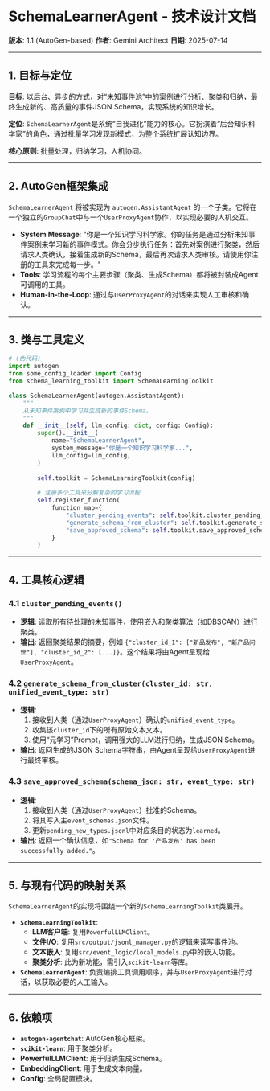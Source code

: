 # SchemaLearnerAgent - 技术设计文档

**版本**: 1.1 (AutoGen-based)
**作者**: Gemini Architect
**日期**: 2025-07-14

---

## 1. 目标与定位

**目标**: 以后台、异步的方式，对“未知事件池”中的案例进行分析、聚类和归纳，最终生成新的、高质量的事件JSON Schema，实现系统的知识增长。

**定位**: `SchemaLearnerAgent`是系统“自我进化”能力的核心。它扮演着“后台知识科学家”的角色，通过批量学习发现新模式，为整个系统扩展认知边界。

**核心原则**: 批量处理，归纳学习，人机协同。

---

## 2. AutoGen框架集成

`SchemaLearnerAgent` 将被实现为 `autogen.AssistantAgent` 的一个子类。它将在一个独立的`GroupChat`中与一个`UserProxyAgent`协作，以实现必要的人机交互。

- **System Message**: "你是一个知识学习科学家。你的任务是通过分析未知事件案例来学习新的事件模式。你会分步执行任务：首先对案例进行聚类，然后请求人类确认，接着生成新的Schema，最后再次请求人类审核。请使用你注册的工具来完成每一步。"
- **Tools**: 学习流程的每个主要步骤（聚类、生成Schema）都将被封装成Agent可调用的工具。
- **Human-in-the-Loop**: 通过与`UserProxyAgent`的对话来实现人工审核和确认。

---

## 3. 类与工具定义

```python
# (伪代码)
import autogen
from some_config_loader import Config
from schema_learning_toolkit import SchemaLearningToolkit

class SchemaLearnerAgent(autogen.AssistantAgent):
    """
    从未知事件案例中学习并生成新的事件Schema。
    """
    def __init__(self, llm_config: dict, config: Config):
        super().__init__(
            name="SchemaLearnerAgent",
            system_message="你是一个知识学习科学家...",
            llm_config=llm_config,
        )
        
        self.toolkit = SchemaLearningToolkit(config)
        
        # 注册多个工具来分解复杂的学习流程
        self.register_function(
            function_map={
                "cluster_pending_events": self.toolkit.cluster_pending_events,
                "generate_schema_from_cluster": self.toolkit.generate_schema_from_cluster,
                "save_approved_schema": self.toolkit.save_approved_schema,
            }
        )
```

---

## 4. 工具核心逻辑

### 4.1 `cluster_pending_events()`
- **逻辑**: 读取所有待处理的未知事件，使用嵌入和聚类算法（如DBSCAN）进行聚类。
- **输出**: 返回聚类结果的摘要，例如 `{"cluster_id_1": ["新品发布", "新产品问世"], "cluster_id_2": [...]}`。这个结果将由Agent呈现给`UserProxyAgent`。

### 4.2 `generate_schema_from_cluster(cluster_id: str, unified_event_type: str)`
- **逻辑**:
    1.  接收到人类（通过`UserProxyAgent`）确认的`unified_event_type`。
    2.  收集该`cluster_id`下的所有原始文本文本。
    3.  使用“元学习”Prompt，调用强大的LLM进行归纳，生成JSON Schema。
- **输出**: 返回生成的JSON Schema字符串，由Agent呈现给`UserProxyAgent`进行最终审核。

### 4.3 `save_approved_schema(schema_json: str, event_type: str)`
- **逻辑**:
    1.  接收到人类（通过`UserProxyAgent`）批准的Schema。
    2.  将其写入主`event_schemas.json`文件。
    3.  更新`pending_new_types.jsonl`中对应条目的状态为`learned`。
- **输出**: 返回一个确认信息，如`"Schema for '产品发布' has been successfully added."`。

---

## 5. 与现有代码的映射关系

`SchemaLearnerAgent`的实现将围绕一个新的`SchemaLearningToolkit`类展开。

- **`SchemaLearningToolkit`**:
    - **LLM客户端**: 复用`PowerfulLLMClient`。
    - **文件I/O**: 复用`src/output/jsonl_manager.py`的逻辑来读写事件池。
    - **文本嵌入**: 复用`src/event_logic/local_models.py`中的嵌入功能。
    - **聚类分析**: 此为新功能，需引入`scikit-learn`等库。
- **`SchemaLearnerAgent`**: 负责编排工具调用顺序，并与`UserProxyAgent`进行对话，以获取必要的人工输入。

---

## 6. 依赖项

- **`autogen-agentchat`**: AutoGen核心框架。
- **`scikit-learn`**: 用于聚类分析。
- **PowerfulLLMClient**: 用于归纳生成Schema。
- **EmbeddingClient**: 用于生成文本向量。
- **Config**: 全局配置模块。
